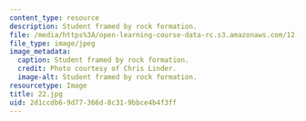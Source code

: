 ```yaml
---
content_type: resource
description: Student framed by rock formation.
file: /media/https%3A/open-learning-course-data-rc.s3.amazonaws.com/12-753-geodynamics-seminar-spring-2006/2d1ccdb69d77366d8c319bbce4b4f3ff_22.jpg
file_type: image/jpeg
image_metadata:
  caption: Student framed by rock formation.
  credit: Photo courtesy of Chris Linder.
  image-alt: Student framed by rock formation.
resourcetype: Image
title: 22.jpg
uid: 2d1ccdb6-9d77-366d-8c31-9bbce4b4f3ff
---
```

